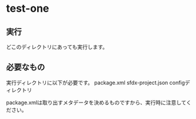 # test-one
## 実行
どこのディレクトリにあっても実行します。
## 必要なもの
実行ディレクトリに以下が必要です。
package.xml
sfdx-project.json
configディレクトリ

package.xmlは取り出すメタデータを決めるものですから、実行時に注意してください。
